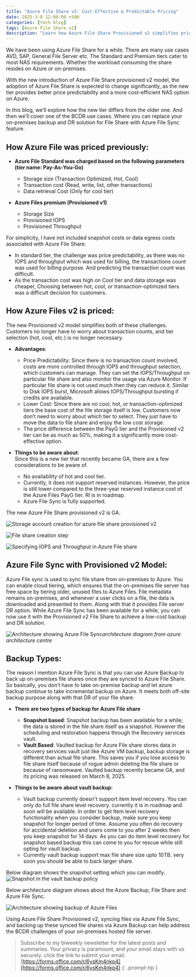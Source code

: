 ```yaml
---
title: "Azure File Share v2: Cost-Effective & Predictable Pricing"
date: 2025-3-8 12:00:00 +500
categories: [tech-blog]
tags: [Azure File Share v2]
description: "Learn how Azure File Share Provisioned v2 simplifies pricing, improves cost predictability, and enhances BCDR with Azure File Sync and vaulted backup in Azure"
---
```


We have been using Azure File Share for a while. There are many use cases AVD, SAP, General File Server etc. The Standard and Premium tiers cater to most NAS requirements. Whether the workload consuming the share resides on Azure or on-premises.

With the new introduction of Azure File Share provisioned v2 model, the adoption of Azure File Share is expected to change significantly, as the new tier provides better price predictability and a more cost-efficient NAS option on Azure.

In this blog, we’ll explore how the new tier differs from the older one. And then we’ll cover one of the BCDR use cases. Where you can replace your on-premises backup and DR solution for File Share with Azure File Sync feature.

## How Azure File was priced previously:

* **Azure File Standard was charged based on the following parameters (tier name: Pay-As-You-Go)**
    * Storage size (Transaction Optimized, Hot, Cool)
    * Transaction cost (Read, write, list, other transactions)
    * Data retrieval Cost (Only for cool tier)

* **Azure Files premium (Provisioned v1)**
    * Storage Size
    * Provisioned IOPS
    * Provisioned Throughput

For simplicity, I have not included snapshot costs or data egress costs associated with Azure File Share.

* In standard tier, the challenge was price predictability, as there was no IOPS and throughput which was used for billing, the transactions count was used for billing purpose. And predicting the transaction count was difficult. 
* As the transaction cost was high on Cool tier and data storage was cheaper, Choosing between hot, cool, or 
transaction-optimized tiers was a difficult decision for customers.

## How Azure Files v2 is priced:
The new Provisioned v2 model simplifies both of these challenges. Customers no longer have to worry about transaction counts, and tier selection (hot, cool, etc.) is no longer necessary.

* **Advantages**:
    * Price Predictability: Since there is no transaction count involved, costs are more controlled through IOPS and throughput selection, which customers can manage. They can set the IOPS/Throughput on particular file share and also monitor the usage via Azure Monitor. If particular file share is not used much then they can reduce it.
    Similar to Disk IOPS burst, Microsoft allows IOPS/Throughput bursting if credits are available. 
    * Lower Cost: Since there are no cool, hot, or transaction-optimized tiers the base cost of the file storage itself is low. Customers now don’t need to worry about which tier to select. They just have to move the data to file share and enjoy the low cost storage. 
    * The price difference between the PayG tier and the Provisioned v2 tier can be as much as 50%, making it a significantly more cost-effective option.

* **Things to be aware about**:\
Since this is a new tier that recently became GA, there are a few considerations to be aware of.
    * No availability of hot and cool tier.
    * Currently, it does not support reserved instances. However, the price is still lower compared to the three-year reserved instance cost of the Azure Files PayG tier. RI is in roadmap.
    * Azure File Sync is fully supported.

The new Azure File Share provisioned v2 is GA.

![Storage account creation for azure file share provisioned v2](https://raw.githubusercontent.com/qureshiaquib/qureshiaquib.github.io/main/assets/08032025/file-share-creation.jpg)

![File share creation step](https://raw.githubusercontent.com/qureshiaquib/qureshiaquib.github.io/main/assets/08032025/file-share-creation-step2.jpg)

![Specifying IOPS and Throughput in Azure File share](https://raw.githubusercontent.com/qureshiaquib/qureshiaquib.github.io/main/assets/08032025/fileshare-creation-step3.jpg)

## Azure File Sync with Provisioned v2 Model:
Azure File sync is used to sync file share from on-premises to Azure. You can enable cloud tiering, which ensures that the on-premises file server has free space by tiering older, unused files to Azure Files. File metadata remains on-premises, and whenever a user clicks on a file, the data is downloaded and presented to them. Along with that it provides File server DR option.
While Azure File Sync has been available for a while, you can now use it with the Provisioned v2 File Share to achieve a low-cost backup and DR solution.

![Architecture showing Azure File Sync](https://raw.githubusercontent.com/qureshiaquib/qureshiaquib.github.io/main/assets/08032025/file-sync-architecture.jpg)_architecture diagram from azure architecture centre_

## Backup Types: 
The reason I mention Azure File Sync is that you can use Azure Backup to back up on-premises file shares once they are synced to Azure File Share. So basically, you don’t have to take on-premise backup and let azure backup continue to take incremental backup on Azure. It meets both off-site backup purpose along with that DR of your file share.
* **There are two types of backup for Azure File share**
    * **Snapshot based**: Snapshot backup has been available for a while; the data is stored in the file share itself as a snapshot. However the scheduling and restoration happens through the Recovery services vault.
    * **Vault Based**: Vaulted backup for Azure File share stores data in recovery services vault just like Azure VM backup, backup storage is different than actual file share. This saves you if you lose access to file share itself because of rogue admin deleting the file share or because of ransomware.
    Vaulted backup recently became GA, and its pricing was released on March 8, 2025. 

* **Things to be aware about vault backup**:
    * Vault backup currently doesn't support item level recovery. You can only do full file share level recovery.
    currently it is in roadmap and soon will be available. In order to get Item level recovery functionality when you consider backup, make sure you keep snapshot for longer period of time. Assume you often do recovery for accidental deletion and users come to you after 2 weeks then you keep snapshot for 14 days. As you can do item level recovery for snapshot based backup this can come to you for rescue while still opting for vault backup.
    * Currently vault backup support max file share size upto 10TB. very soon you should be able to back larger share.

Below diagram shows the snapshot setting which you can modify.
![Snapshot in the vault backup policy](https://raw.githubusercontent.com/qureshiaquib/qureshiaquib.github.io/main/assets/08032025/backup-policy.jpg)

Below architecture diagram shows about the Azure Backup, File Share and Azure File Sync.

![Architecture showing backup of Azure Files](https://raw.githubusercontent.com/qureshiaquib/qureshiaquib.github.io/main/assets/08032025/backup-of-azure-file-share.jpg)

Using Azure File Share Provisioned v2, syncing files via Azure File Sync, and backing up these synced file shares via Azure Backup can help address the BCDR challenges of your on-premises hosted file server.

>Subscribe to my biweekly newsletter for the latest posts and summaries. Your privacy is paramount, and your email stays with us securely.
click the link to submit your email.
[https://forms.office.com/r/6ysKm4nkp4](https://forms.office.com/r/6ysKm4nkp4)
{: .prompt-tip }